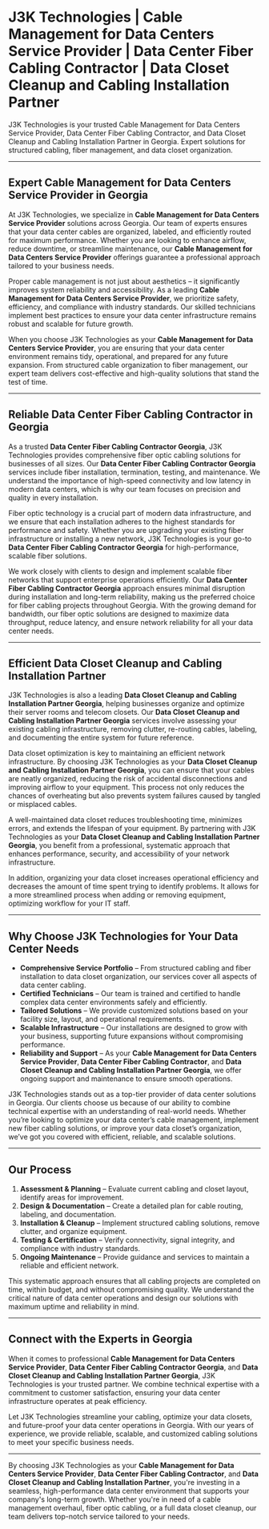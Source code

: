 
# J3K Technologies | Cable Management for Data Centers Service Provider | Data Center Fiber Cabling Contractor | Data Closet Cleanup and Cabling Installation Partner

 
 J3K Technologies is your trusted Cable Management for Data Centers Service Provider, Data Center Fiber Cabling Contractor, and Data Closet Cleanup and Cabling Installation Partner in Georgia. Expert solutions for structured cabling, fiber management, and data closet organization.

---

## Expert Cable Management for Data Centers Service Provider in Georgia

At J3K Technologies, we specialize in **Cable Management for Data Centers Service Provider** solutions across Georgia. Our team of experts ensures that your data center cables are organized, labeled, and efficiently routed for maximum performance. Whether you are looking to enhance airflow, reduce downtime, or streamline maintenance, our **Cable Management for Data Centers Service Provider** offerings guarantee a professional approach tailored to your business needs.

Proper cable management is not just about aesthetics – it significantly improves system reliability and accessibility. As a leading **Cable Management for Data Centers Service Provider**, we prioritize safety, efficiency, and compliance with industry standards. Our skilled technicians implement best practices to ensure your data center infrastructure remains robust and scalable for future growth.

When you choose J3K Technologies as your **Cable Management for Data Centers Service Provider**, you are ensuring that your data center environment remains tidy, operational, and prepared for any future expansion. From structured cable organization to fiber management, our expert team delivers cost-effective and high-quality solutions that stand the test of time.

---

## Reliable Data Center Fiber Cabling Contractor in Georgia

As a trusted **Data Center Fiber Cabling Contractor Georgia**, J3K Technologies provides comprehensive fiber optic cabling solutions for businesses of all sizes. Our **Data Center Fiber Cabling Contractor Georgia** services include fiber installation, termination, testing, and maintenance. We understand the importance of high-speed connectivity and low latency in modern data centers, which is why our team focuses on precision and quality in every installation.

Fiber optic technology is a crucial part of modern data infrastructure, and we ensure that each installation adheres to the highest standards for performance and safety. Whether you are upgrading your existing fiber infrastructure or installing a new network, J3K Technologies is your go-to **Data Center Fiber Cabling Contractor Georgia** for high-performance, scalable fiber solutions.

We work closely with clients to design and implement scalable fiber networks that support enterprise operations efficiently. Our **Data Center Fiber Cabling Contractor Georgia** approach ensures minimal disruption during installation and long-term reliability, making us the preferred choice for fiber cabling projects throughout Georgia. With the growing demand for bandwidth, our fiber optic solutions are designed to maximize data throughput, reduce latency, and ensure network reliability for all your data center needs.

---

## Efficient Data Closet Cleanup and Cabling Installation Partner

J3K Technologies is also a leading **Data Closet Cleanup and Cabling Installation Partner Georgia**, helping businesses organize and optimize their server rooms and telecom closets. Our **Data Closet Cleanup and Cabling Installation Partner Georgia** services involve assessing your existing cabling infrastructure, removing clutter, re-routing cables, labeling, and documenting the entire system for future reference.

Data closet optimization is key to maintaining an efficient network infrastructure. By choosing J3K Technologies as your **Data Closet Cleanup and Cabling Installation Partner Georgia**, you can ensure that your cables are neatly organized, reducing the risk of accidental disconnections and improving airflow to your equipment. This process not only reduces the chances of overheating but also prevents system failures caused by tangled or misplaced cables.

A well-maintained data closet reduces troubleshooting time, minimizes errors, and extends the lifespan of your equipment. By partnering with J3K Technologies as your **Data Closet Cleanup and Cabling Installation Partner Georgia**, you benefit from a professional, systematic approach that enhances performance, security, and accessibility of your network infrastructure.

In addition, organizing your data closet increases operational efficiency and decreases the amount of time spent trying to identify problems. It allows for a more streamlined process when adding or removing equipment, optimizing workflow for your IT staff.

---

## Why Choose J3K Technologies for Your Data Center Needs

- **Comprehensive Service Portfolio** – From structured cabling and fiber installation to data closet organization, our services cover all aspects of data center cabling.
- **Certified Technicians** – Our team is trained and certified to handle complex data center environments safely and efficiently.
- **Tailored Solutions** – We provide customized solutions based on your facility size, layout, and operational requirements.
- **Scalable Infrastructure** – Our installations are designed to grow with your business, supporting future expansions without compromising performance.
- **Reliability and Support** – As your **Cable Management for Data Centers Service Provider**, **Data Center Fiber Cabling Contractor**, and **Data Closet Cleanup and Cabling Installation Partner Georgia**, we offer ongoing support and maintenance to ensure smooth operations.

J3K Technologies stands out as a top-tier provider of data center solutions in Georgia. Our clients choose us because of our ability to combine technical expertise with an understanding of real-world needs. Whether you’re looking to optimize your data center’s cable management, implement new fiber cabling solutions, or improve your data closet’s organization, we’ve got you covered with efficient, reliable, and scalable solutions.

---

## Our Process

1. **Assessment & Planning** – Evaluate current cabling and closet layout, identify areas for improvement.
2. **Design & Documentation** – Create a detailed plan for cable routing, labeling, and documentation.
3. **Installation & Cleanup** – Implement structured cabling solutions, remove clutter, and organize equipment.
4. **Testing & Certification** – Verify connectivity, signal integrity, and compliance with industry standards.
5. **Ongoing Maintenance** – Provide guidance and services to maintain a reliable and efficient network.

This systematic approach ensures that all cabling projects are completed on time, within budget, and without compromising quality. We understand the critical nature of data center operations and design our solutions with maximum uptime and reliability in mind.

---

## Connect with the Experts in Georgia

When it comes to professional **Cable Management for Data Centers Service Provider**, **Data Center Fiber Cabling Contractor Georgia**, and **Data Closet Cleanup and Cabling Installation Partner Georgia**, J3K Technologies is your trusted partner. We combine technical expertise with a commitment to customer satisfaction, ensuring your data center infrastructure operates at peak efficiency.  

Let J3K Technologies streamline your cabling, optimize your data closets, and future-proof your data center operations in Georgia. With our years of experience, we provide reliable, scalable, and customized cabling solutions to meet your specific business needs.

---

By choosing J3K Technologies as your **Cable Management for Data Centers Service Provider**, **Data Center Fiber Cabling Contractor**, and **Data Closet Cleanup and Cabling Installation Partner**, you're investing in a seamless, high-performance data center environment that supports your company's long-term growth. Whether you're in need of a cable management overhaul, fiber optic cabling, or a full data closet cleanup, our team delivers top-notch service tailored to your needs.

